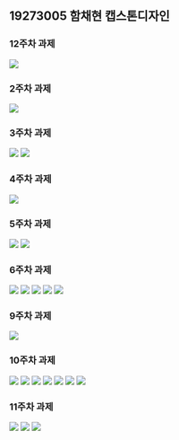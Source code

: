 ## 19273005 함채현 캡스톤디자인

### 12주차 과제

<img width="" height="" src="./12주차/12-1.png"></img>
  
### 2주차 과제

<img width="" height="" src="./2주차/2wnck.png"></img>
  
### 3주차 과제

<img width="" height="" src="./3주차/3-1.png"></img>
<img width="" height="" src="./3주차/3-2.png"></img>
  
### 4주차 과제

<img width="" height="" src="./4주차/4주차.png"></img>
  
### 5주차 과제

<img width="" height="" src="./5주차/5-1.png"></img>
<img width="" height="" src="./5주차/5-2.png"></img>
  
### 6주차 과제

<img width="" height="" src="./6주차/6-1.png"></img>
<img width="" height="" src="./6주차/6-2.png"></img>
<img width="" height="" src="./6주차/6-3.png"></img>
<img width="" height="" src="./6주차/6-4.png"></img>
<img width="" height="" src="./6주차/6-5.png"></img>
  
### 9주차 과제

<img width="" height="" src="./9주차/9-1.png"></img>
  
### 10주차 과제

<img width="" height="" src="./10주차/10-1.png"></img>
<img width="" height="" src="./10주차/10-2.png"></img>
<img width="" height="" src="./10주차/10-3.png"></img>
<img width="" height="" src="./10주차/10-4.png"></img>
<img width="" height="" src="./10주차/10-5.png"></img>
<img width="" height="" src="./10주차/10-6.png"></img>
<img width="" height="" src="./10주차/10-7.png"></img>
  
### 11주차 과제

<img width="" height="" src="./11주차/11-3.png"></img>
<img width="" height="" src="./11주차/11-1.png"></img>
<img width="" height="" src="./11주차/11-2.png"></img>
  
